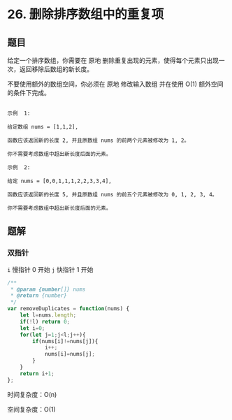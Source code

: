 # 26. 删除排序数组中的重复项

## 题目

给定一个排序数组，你需要在 原地 删除重复出现的元素，使得每个元素只出现一次，返回移除后数组的新长度。

不要使用额外的数组空间，你必须在 原地 修改输入数组 并在使用 O(1) 额外空间的条件下完成。

```auto

示例  1:

给定数组 nums = [1,1,2],

函数应该返回新的长度 2, 并且原数组 nums 的前两个元素被修改为 1, 2。

你不需要考虑数组中超出新长度后面的元素。

示例  2:

给定 nums = [0,0,1,1,1,2,2,3,3,4],

函数应该返回新的长度 5, 并且原数组 nums 的前五个元素被修改为 0, 1, 2, 3, 4。

你不需要考虑数组中超出新长度后面的元素。

```

## 题解

### 双指针

`i` 慢指针 0 开始
`j` 快指针 1 开始

```JavaScript
/**
 * @param {number[]} nums
 * @return {number}
 */
var removeDuplicates = function(nums) {
    let l=nums.length;
    if(!l) return 0;
    let i=0;
    for(let j=1;j<l;j++){
        if(nums[i]!=nums[j]){
            i++;
            nums[i]=nums[j];
        }
    }
    return i+1;
};
```

时间复杂度：O(n)

空间复杂度：O(1)
